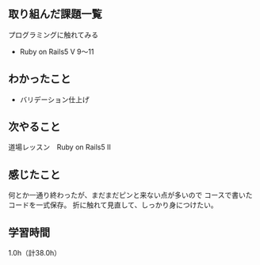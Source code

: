 ## 取り組んだ課題一覧
プログラミングに触れてみる
- Ruby on Rails5 V 9～11

## わかったこと
- バリデーション仕上げ

## 次やること
道場レッスン　Ruby on Rails5 II

## 感じたこと
何とか一通り終わったが、まだまだピンと来ない点が多いので
コースで書いたコードを一式保存。
折に触れて見直して、しっかり身につけたい。

## 学習時間
1.0h（計38.0h）
